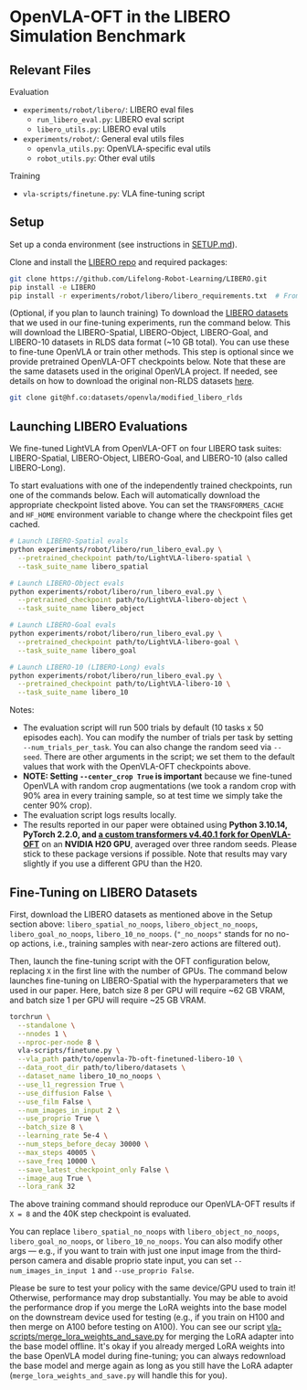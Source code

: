 # OpenVLA-OFT in the LIBERO Simulation Benchmark

## Relevant Files

Evaluation
* `experiments/robot/libero/`: LIBERO eval files
  * `run_libero_eval.py`: LIBERO eval script
  * `libero_utils.py`: LIBERO eval utils
* `experiments/robot/`: General eval utils files
  * `openvla_utils.py`: OpenVLA-specific eval utils
  * `robot_utils.py`: Other eval utils

Training
* `vla-scripts/finetune.py`: VLA fine-tuning script


## Setup

Set up a conda environment (see instructions in [SETUP.md](SETUP.md)).

Clone and install the [LIBERO repo](https://github.com/Lifelong-Robot-Learning/LIBERO) and required packages:

```bash
git clone https://github.com/Lifelong-Robot-Learning/LIBERO.git
pip install -e LIBERO
pip install -r experiments/robot/libero/libero_requirements.txt  # From openvla-oft base dir
```

(Optional, if you plan to launch training) To download the [LIBERO datasets](https://huggingface.co/datasets/openvla/modified_libero_rlds) that we used in our fine-tuning
experiments, run the command below. This will download the LIBERO-Spatial, LIBERO-Object, LIBERO-Goal,
and LIBERO-10 datasets in RLDS data format (~10 GB total). You can use these to fine-tune OpenVLA or
train other methods. This step is optional since we provide pretrained OpenVLA-OFT checkpoints below.
Note that these are the same datasets used in the original OpenVLA project. If needed, see details on how to download the original non-RLDS datasets [here](https://github.com/openvla/openvla?tab=readme-ov-file#libero-setup).
```bash
git clone git@hf.co:datasets/openvla/modified_libero_rlds
```

## Launching LIBERO Evaluations

We fine-tuned LightVLA from OpenVLA-OFT on four LIBERO task suites: LIBERO-Spatial, LIBERO-Object, LIBERO-Goal, and LIBERO-10 (also called LIBERO-Long).

<!-- Below are the four independently trained LightVLA checkpoints for LIBERO:
* [moojink/openvla-7b-oft-finetuned-libero-spatial](https://huggingface.co/moojink/openvla-7b-oft-finetuned-libero-spatial)
* [moojink/openvla-7b-oft-finetuned-libero-object](https://huggingface.co/moojink/openvla-7b-oft-finetuned-libero-object)
* [moojink/openvla-7b-oft-finetuned-libero-goal](https://huggingface.co/moojink/openvla-7b-oft-finetuned-libero-goal)
* [moojink/openvla-7b-oft-finetuned-libero-10](https://huggingface.co/moojink/openvla-7b-oft-finetuned-libero-10) -->

To start evaluations with one of the independently trained checkpoints, run one of the commands below. Each will automatically download the appropriate checkpoint listed above. You can set the `TRANSFORMERS_CACHE` and `HF_HOME` environment variable to change where the checkpoint files get cached.

```bash
# Launch LIBERO-Spatial evals
python experiments/robot/libero/run_libero_eval.py \
  --pretrained_checkpoint path/to/LightVLA-libero-spatial \
  --task_suite_name libero_spatial

# Launch LIBERO-Object evals
python experiments/robot/libero/run_libero_eval.py \
  --pretrained_checkpoint path/to/LightVLA-libero-object \
  --task_suite_name libero_object

# Launch LIBERO-Goal evals
python experiments/robot/libero/run_libero_eval.py \
  --pretrained_checkpoint path/to/LightVLA-libero-goal \
  --task_suite_name libero_goal

# Launch LIBERO-10 (LIBERO-Long) evals
python experiments/robot/libero/run_libero_eval.py \
  --pretrained_checkpoint path/to/LightVLA-libero-10 \
  --task_suite_name libero_10
```

Notes:
* The evaluation script will run 500 trials by default (10 tasks x 50 episodes each). You can modify the number of
  trials per task by setting `--num_trials_per_task`. You can also change the random seed via `--seed`. There are
  other arguments in the script; we set them to the default values that work with the OpenVLA-OFT checkpoints above.
* **NOTE: Setting `--center_crop True` is important** because we fine-tuned OpenVLA with random crop augmentations
  (we took a random crop with 90% area in every training sample, so at test time we simply take the center 90% crop).
* The evaluation script logs results locally. 
* The results reported in our paper were obtained using **Python 3.10.14, PyTorch 2.2.0, and
  [a custom transformers v4.40.1 fork for OpenVLA-OFT](https://github.com/moojink/transformers-openvla-oft.git)**
  on an **NVIDIA H20 GPU**, averaged over three random seeds. Please stick to these package versions if possible.
  Note that results may vary slightly if you use a different GPU than the H20.

## Fine-Tuning on LIBERO Datasets

First, download the LIBERO datasets as mentioned above in the Setup section above: `libero_spatial_no_noops`, `libero_object_no_noops`, `libero_goal_no_noops`, `libero_10_no_noops`. (`"_no_noops"` stands for no no-op actions, i.e., training samples with near-zero actions are filtered out).

Then, launch the fine-tuning script with the OFT configuration below, replacing `X` in the first line with the number of GPUs. The command below launches fine-tuning on LIBERO-Spatial with the hyperparameters that we used in our paper. Here, batch size 8 per GPU will require ~62 GB VRAM, and batch size 1 per GPU will require ~25 GB VRAM.

```bash
torchrun \
  --standalone \
  --nnodes 1 \
  --nproc-per-node 8 \
  vla-scripts/finetune.py \
  --vla_path path/to/openvla-7b-oft-finetuned-libero-10 \
  --data_root_dir path/to/libero/datasets \
  --dataset_name libero_10_no_noops \
  --use_l1_regression True \
  --use_diffusion False \
  --use_film False \
  --num_images_in_input 2 \
  --use_proprio True \
  --batch_size 8 \
  --learning_rate 5e-4 \
  --num_steps_before_decay 30000 \
  --max_steps 40005 \
  --save_freq 10000 \
  --save_latest_checkpoint_only False \
  --image_aug True \
  --lora_rank 32
```

The above training command should reproduce our OpenVLA-OFT results if `X = 8` and the 40K step checkpoint is evaluated.

You can replace `libero_spatial_no_noops` with `libero_object_no_noops`, `libero_goal_no_noops`, or `libero_10_no_noops`. You can also modify other args — e.g., if you want to train with just one input image from the third-person camera and disable proprio state input, you can set `--num_images_in_input 1` and `--use_proprio False`.

Please be sure to test your policy with the same device/GPU used to train it! Otherwise, performance may drop substantially. You may be able to avoid the performance drop if you merge the LoRA weights into the base model on the downstream device used for testing (e.g., if you train on H100 and then merge on A100 before testing on A100). You can see our script [vla-scripts/merge_lora_weights_and_save.py](vla-scripts/merge_lora_weights_and_save.py) for merging the LoRA adapter into the base model offline. It's okay if you already merged LoRA weights into the base OpenVLA model during fine-tuning; you can always redownload the base model and merge again as long as you still have the LoRA adapter (`merge_lora_weights_and_save.py` will handle this for you).
